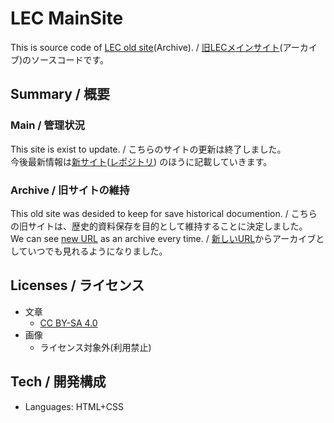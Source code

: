 # LEC MainSite
This is source code of [LEC old site][lec-main](Archive). / [旧LECメインサイト][lec-main](アーカイブ)のソースコードです。

## Summary / 概要
### Main / 管理状況
This site is exist to update. / こちらのサイトの更新は終了しました。<br />
今後最新情報は[新サイト](https://lemon73.gitlab.io "LEC公式サイト")([レポジトリ](https://gitlab.com/lemon73/lemon73.gitlab.io "LEC official site | GitLab"))
のほうに記載していきます。

### Archive / 旧サイトの維持
This old site was desided to keep for save historical documention. / こちらの旧サイトは、歴史的資料保存を目的として維持することに決定しました。<br />
We can see [new URL][lec-main] as an archive every time. / [新しいURL][lec-main]からアーカイブとしていつでも見れるようになりました。<br />

[lec-main]: https://lemon73-computing.github.io/LEC-MainSite/ "LEC old site (Archive)"

## Licenses / ライセンス
- 文章
  - [CC BY-SA 4.0]
- 画像
  - ライセンス対象外(利用禁止)

[CC BY-SA 4.0]: https://creativecommons.org/licenses/by-sa/4.0/deed.ja "Creative Commons License BY-SA 4.0"

## Tech / 開発構成
- Languages: HTML+CSS
